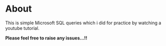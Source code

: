<h1>About</h1>
<p>This is simple Microsoft SQL queries which i did for practice by watching a youtube tutorial.</p>
<b>Please feel free to raise any issues...!!</b>
